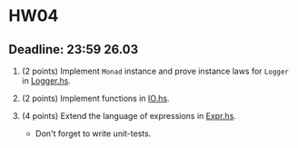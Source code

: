 # HW04 
## Deadline: 23:59 26.03

1. (2 points) Implement `Monad` instance and prove instance laws for `Logger` in [Logger.hs](src/Logger.hs). 

2. (2 points) Implement functions in [IO.hs](src/IO.hs).

3. (4 points) Extend the language of expressions in [Expr.hs](src/Expr.hs).
    * Don't forget to write unit-tests. 
